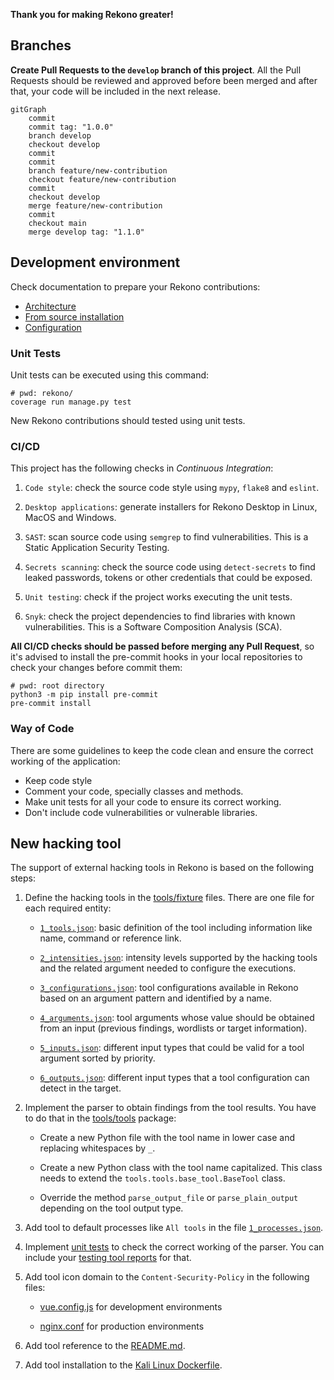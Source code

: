 **Thank you for making Rekono greater!**


## Branches

**Create Pull Requests to the `develop` branch of this project**. All the Pull Requests should be reviewed and approved before been merged and after that, your code will be included in the next release.

```mermaid
gitGraph
    commit
    commit tag: "1.0.0"
    branch develop
    checkout develop
    commit
    commit
    branch feature/new-contribution
    checkout feature/new-contribution
    commit
    checkout develop
    merge feature/new-contribution
    commit
    checkout main
    merge develop tag: "1.1.0"
```



## Development environment

Check documentation to prepare your Rekono contributions:

- [Architecture](https://github.com/pablosnt/rekono/wiki/Architecture)
- [From source installation](https://github.com/pablosnt/rekono/wiki/Installation#from-source)
- [Configuration](https://github.com/pablosnt/rekono/wiki/Configuration)


### Unit Tests

Unit tests can be executed using this command:

```
# pwd: rekono/
coverage run manage.py test
```

New Rekono contributions should tested using unit tests.


### CI/CD

This project has the following checks in _Continuous Integration_:

1. `Code style`: check the source code style using `mypy`, `flake8` and `eslint`.

2. `Desktop applications`: generate installers for Rekono Desktop in Linux, MacOS and Windows.

3. `SAST`: scan source code using `semgrep` to find vulnerabilities. This is a Static Application Security Testing.

4. `Secrets scanning`: check the source code using `detect-secrets` to find leaked passwords, tokens or other credentials that could be exposed.

5. `Unit testing`: check if the project works executing the unit tests.

6. `Snyk`: check the project dependencies to find libraries with known vulnerabilities. This is a Software Composition Analysis (SCA).

**All CI/CD checks should be passed before merging any Pull Request**, so it's advised to install the pre-commit hooks in your local repositories to check your changes before commit them:

```
# pwd: root directory
python3 -m pip install pre-commit
pre-commit install
```

### Way of Code

There are some guidelines to keep the code clean and ensure the correct working of the application:

- Keep code style
- Comment your code, specially classes and methods.
- Make unit tests for all your code to ensure its correct working.
- Don't include code vulnerabilities or vulnerable libraries.



## New hacking tool

The support of external hacking tools in Rekono is based on the following steps:

1. Define the hacking tools in the [tools/fixture](https://github.com/pablosnt/rekono/tree/main/rekono/tools/fixtures) files. There are one file for each required entity:
    
    - [`1_tools.json`](https://github.com/pablosnt/rekono/blob/main/src/backend/tools/fixtures/1_tools.json): basic definition of the tool including information like name, command or reference link.
    
    - [`2_intensities.json`](https://github.com/pablosnt/rekono/blob/main/src/backend/tools/fixtures/2_intensities.json): intensity levels supported by the hacking tools and the related argument needed to configure the executions.
    
    - [`3_configurations.json`](https://github.com/pablosnt/rekono/blob/main/src/backend/tools/fixtures/3_configurations.json): tool configurations available in Rekono based on an argument pattern and identified by a name.

    - [`4_arguments.json`](https://github.com/pablosnt/rekono/blob/main/src/backend/tools/fixtures/4_arguments.json): tool arguments whose value should be obtained from an input (previous findings, wordlists or target information).

    - [`5_inputs.json`](https://github.com/pablosnt/rekono/blob/main/src/backend/tools/fixtures/5_inputs.json): different input types that could be valid for a tool argument sorted by priority.

    - [`6_outputs.json`](https://github.com/pablosnt/rekono/blob/main/src/backend/tools/fixtures/6_outputs.json): different input types that a tool configuration can detect in the target.

2. Implement the parser to obtain findings from the tool results. You have to do that in the [tools/tools](https://github.com/pablosnt/rekono/tree/main/rekono/tools/tools) package:

    - Create a new Python file with the tool name in lower case and replacing whitespaces by `_`.
    
    - Create a new Python class with the tool name capitalized. This class needs to extend the `tools.tools.base_tool.BaseTool` class.

    - Override the method `parse_output_file` or `parse_plain_output` depending on the tool output type.

3. Add tool to default processes like `All tools` in the file [`1_processes.json`](https://github.com/pablosnt/src/backend/blob/main/rekono/processes/fixtures/1_processes.json).

4. Implement [unit tests](https://github.com/pablosnt/rekono/tree/main/rekono/testing/tools) to check the correct working of the parser. You can include your [testing tool reports](https://github.com/pablosnt/rekono/tree/main/rekono/testing/data/reports) for that.

5. Add tool icon domain to the `Content-Security-Policy` in the following files:
    
    - [vue.config.js](https://github.com/pablosnt/rekono/blob/main/src/frontend/vue.config.js#L3) for development environments

    - [nginx.conf](https://github.com/pablosnt/rekono/blob/main/docker/nginx/nginx.conf#L69) for production environments

6. Add tool reference to the [README.md](https://github.com/pablosnt/rekono#supported-tools).

7. Add tool installation to the [Kali Linux Dockerfile](https://github.com/pablosnt/rekono/blob/main/docker/kali/Dockerfile).